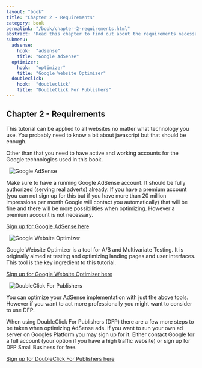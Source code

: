 ```yaml
---
layout: "book"
title: "Chapter 2 - Requirements"
category: book
permalink: "/book/chapter-2-requirements.html"
abstract: "Read this chapter to find out about the requirements necessary to make this book work out for you."
submenu:
  adsense:
    hook:  "adsense"
    title: "Google AdSense"
  optimizer:
    hook:  "optimizer"
    title: "Google Website Optimizer"
  doubleclick:
    hook:  "doubleclick"
    title: "DoubleClick For Publishers"
---
```

## Chapter 2 - Requirements

This tutorial can be applied to all websites no matter what technology you use. You probably need to know a bit about javascript but that should be enough.

Other than that you need to have active and working accounts for the Google technologies used in this book.

<a name="adsense">&nbsp;</a>
![Google AdSense](/dfpadsenseoptimiser/img/google-adsense-logo.gif "Google AdSense logo")

Make sure to have a running Google AdSense account. It should be fully authorized (serving real adverts) already. If you have a premium account (you can not
sign up for this but if you have more than 20 million impressions per month Google will contact you automatically) that will be fine and there will be more
possibilities when optimizing. However a premium account is not necessary.

[Sign up for Google AdSense here](http://www.google.com/adsense "Google AdSense homepage")

<a name="optimizer">&nbsp;</a>
![Google Website Optimizer](/dfpadsenseoptimiser/img/google-website-optimizer-logo.gif "Google Website Optimizer logo")

Google Website Optimizer is a tool for A/B and Multivariate Testing. It is originally aimed at testing and optimizing landing pages and user interfaces.
This tool is the key ingredient to this tutorial.

[Sign up for Google Website Optimizer here](http://www.google.com/websiteoptimizer "Google Website Optimizer homepage")

<a name="doubleclick">&nbsp;</a>
![DoubleClick For Publishers](/dfpadsenseoptimiser/img/doubleclick-for-publishers-logo.png "DoubleClick For Publishers logo")

You can optimize your AdSense implementation with just the above tools. However if you want to act more professionally you might want to consider to use DFP.

When using DoubleClick For Publishers (DFP) there are a few more steps to be taken when optimizing AdSense ads. If you want to run your own ad server on Googles
Platform you may sign up for it. Either contact Google for a full account (your option if you have a high traffic website) or sign up for DFP Small Business for free.

[Sign up for DoubleClick For Publishers here](http://www.google.com/dfp "DoubleClick For Publishers homepage")
